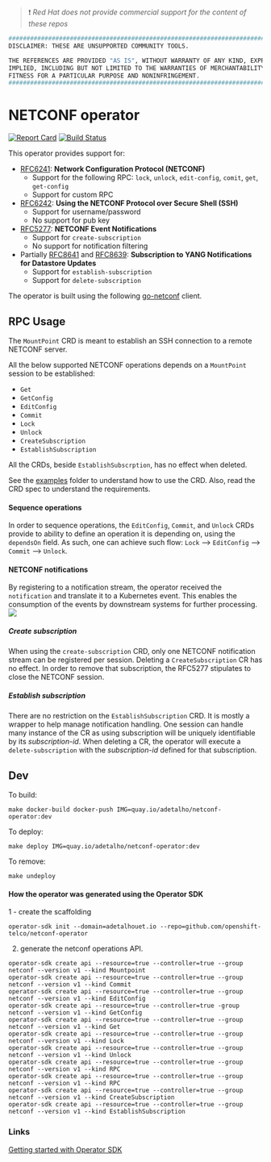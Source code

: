 > :heavy_exclamation_mark: *Red Hat does not provide commercial support for the content of these repos*

```bash
#############################################################################
DISCLAIMER: THESE ARE UNSUPPORTED COMMUNITY TOOLS.

THE REFERENCES ARE PROVIDED "AS IS", WITHOUT WARRANTY OF ANY KIND, EXPRESS OR
IMPLIED, INCLUDING BUT NOT LIMITED TO THE WARRANTIES OF MERCHANTABILITY,
FITNESS FOR A PARTICULAR PURPOSE AND NONINFRINGEMENT.
#############################################################################
```

# NETCONF operator

[![Report Card](https://goreportcard.com/badge/github.com/openshift-telco/netconf-operator)](https://goreportcard.com/report/github.com/openshift-telco/netconf-operator)
[![Build Status](https://travis-ci.org/adetalhouet/netconf-operator.png)](https://travis-ci.org/openshift-telco/netconf-operator)


This operator provides support for:
- [RFC6241](http://tools.ietf.org/html/rfc6241): **Network Configuration Protocol (NETCONF)**
    - Support for the following RPC: `lock`, `unlock`, `edit-config`, `comit`, `get`, `get-config`
    - Support for custom RPC
- [RFC6242](http://tools.ietf.org/html/rfc6242): **Using the NETCONF Protocol over Secure Shell (SSH)**
    - Support for username/password
    - No support for pub key 
- [RFC5277](https://datatracker.ietf.org/doc/html/rfc5277): **NETCONF Event Notifications**
    - Support for `create-subscription`
    - No support for notification filtering
- Partially [RFC8641](https://datatracker.ietf.org/doc/html/rfc8641) and [RFC8639](https://datatracker.ietf.org/doc/html/rfc8639): **Subscription to YANG Notifications for Datastore Updates**
    - Support for `establish-subscription`
    - Support for `delete-subscription`

The operator is built using the following [go-netconf](https://github.com/openshift-telco/go-netconf-client) client.

## RPC Usage

The `MountPoint` CRD is meant to establish an SSH connection to a remote NETCONF server.

All the below supported NETCONF operations depends on a `MountPoint` session to be established:
- `Get`
- `GetConfig`
- `EditConfig`
- `Commit`
- `Lock`
- `Unlock`
- `CreateSubscription`
- `EstablishSubscription`

All the CRDs, beside `EstablishSubscrption`, has no effect when deleted.

See the [examples](https://github.com/openshift-telco/netconf-operator/tree/main/examples) folder to understand how to use the CRD. Also, read the CRD spec to understand the requirements.

#### Sequence operations
In order to sequence operations, the `EditConfig`, `Commit`, and `Unlock` CRDs provide to ability to define an operation it is depending on, using the `dependsOn` field. As such, one can achieve such flow: `Lock` --> `EditConfig` --> `Commit` --> `Unlock`.

#### NETCONF notifications

By registering to a notification stream, the operator received the `notification` and translate it to a Kubernetes event. This enables the consumption of the events by downstream systems for further processing.
![](https://raw.githubusercontent.com/adetalhouet/netconf-operator/main/docs/netconf-notification-example.png)


##### Create subscription
When using the `create-subscription` CRD, only one NETCONF notification stream can be registered per session. Deleting a `CreateSubscription` CR has no effect. In order to remove that subscription, the RFC5277 stipulates to close the NETCONF session.

##### Establish subscription
There are no restriction on the `EstablishSubscription` CRD. It is mostly a wrapper to help manage notification handling. One session can handle many instance of the CR as using subscription will be uniquely identifiable by its _subscription-id_. When deleting a CR, the operator will execute a `delete-subscription` with the _subscription-id_ defined for that subscription.

## Dev

To build:
~~~
make docker-build docker-push IMG=quay.io/adetalho/netconf-operator:dev
~~~

To deploy:
~~~
make deploy IMG=quay.io/adetalho/netconf-operator:dev
~~~

To remove:
~~~
make undeploy
~~~

#### How the operator was generated using the Operator SDK

1 - create the scaffolding
~~~
operator-sdk init --domain=adetalhouet.io --repo=github.com/openshift-telco/netconf-operator
~~~
2. generate the netconf operations API.
~~~
operator-sdk create api --resource=true --controller=true --group netconf --version v1 --kind Mountpoint
operator-sdk create api --resource=true --controller=true --group netconf --version v1 --kind Commit
operator-sdk create api --resource=true --controller=true --group netconf --version v1 --kind EditConfig
operator-sdk create api --resource=true --controller=true -group netconf --version v1 --kind GetConfig
operator-sdk create api --resource=true --controller=true --group netconf --version v1 --kind Get
operator-sdk create api --resource=true --controller=true --group netconf --version v1 --kind Lock
operator-sdk create api --resource=true --controller=true --group netconf --version v1 --kind Unlock
operator-sdk create api --resource=true --controller=true --group netconf --version v1 --kind RPC
operator-sdk create api --resource=true --controller=true --group netconf --version v1 --kind RPC
operator-sdk create api --resource=true --controller=true --group netconf --version v1 --kind CreateSubscription
operator-sdk create api --resource=true --controller=true --group netconf --version v1 --kind EstablishSubscription
~~~


### Links

[Getting started with Operator SDK](https://docs.openshift.com/container-platform/4.8/operators/operator_sdk/golang/osdk-golang-quickstart.html)
